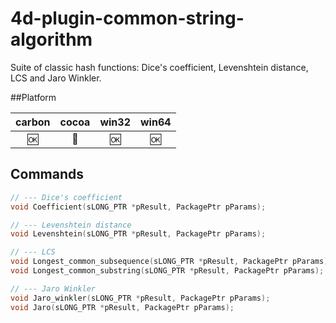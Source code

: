 4d-plugin-common-string-algorithm
=================================

Suite of classic hash functions: Dice's coefficient, Levenshtein distance, LCS and Jaro Winkler.

##Platform

| carbon | cocoa | win32 | win64 |
|:------:|:-----:|:---------:|:---------:|
|🆗|🚫|🆗|🆗|

Commands
---

```c
// --- Dice's coefficient
void Coefficient(sLONG_PTR *pResult, PackagePtr pParams);

// --- Levenshtein distance
void Levenshtein(sLONG_PTR *pResult, PackagePtr pParams);

// --- LCS
void Longest_common_subsequence(sLONG_PTR *pResult, PackagePtr pParams);
void Longest_common_substring(sLONG_PTR *pResult, PackagePtr pParams);

// --- Jaro Winkler
void Jaro_winkler(sLONG_PTR *pResult, PackagePtr pParams);
void Jaro(sLONG_PTR *pResult, PackagePtr pParams);
```
